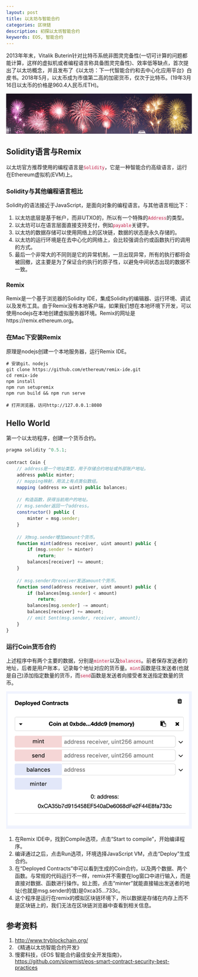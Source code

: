 ```yaml
---
layout: post
title: 以太坊与智能合约
categories: 区块链
description: 初探以太坊智能合约
keywords: EOS, 智能合约
---
```


2013年年末，Vitalik Buterin针对比特币系统非图灵完备性(一切可计算的问题都能计算，这样的虚拟机或者编程语言称具备图灵完备性)、效率低等缺点，首次提出了以太坊概念，并且发布了《以太坊：下一代智能合约和去中心化应用平台》白皮书。2018年5月，以太币成为市值第二高的加密货币，仅次于比特币。(19年3月16日以太币的价格是960.4人民币/ETH)。

![](/images/algo/T6.png)

## Solidity语言与Remix

以太坊官方推荐使用的编程语言是<code style="color:#c7254e;background-color:#f9f2f4;">Solidity</code>，它是一种智能合约高级语言，运行在Ethereum虚拟机(EVM)上。

### Solidity与其他编程语言相比

Solidity的语法接近于JavaScript，是面向对象的编程语言。与其他语言相比下：

1. 以太坊底层是基于帐户，而非UTXO的，所以有一个特殊的<code style="color:#c7254e;background-color:#f9f2f4;">Address</code>的类型。
2. 以太坊可以在语言层面直接支持支付，例如<code style="color:#c7254e;background-color:#f9f2f4;">payable</code>关键字。
3. 以太坊的数据存储可以使用网络上的区块链，数据的状态是永久存储的。
4. 以太坊的运行环境是在去中心化的网络上，会比较强调合约或函数执行的调用的方式。
5. 最后一个非常大的不同则是它的异常机制，一旦出现异常，所有的执行都将会被回撤，这主要是为了保证合约执行的原子性，以避免中间状态出现的数据不一致。

### Remix

Remix是一个基于浏览器的Solidity IDE，集成Solidity的编辑器、运行环境、调试以及发布工具。由于Remix没有本地客户端，如果我们想在本地环境下开发，可以使用nodejs在本地创建虚拟服务器环境。Remix的网址是https://remix.ethereum.org。

### 在Mac下安装Remix

原理是nodejs创建一个本地服务器，运行Remix IDE。

```
# 安装git、nodejs
git clone https://github.com/ethereum/remix-ide.git
cd remix-ide
npm install
npm run setupremix
npm run build && npm run serve

# 打开浏览器，访问http://127.0.0.1:8080
```

## Hello World

第一个以太坊程序，创建一个货币合约。

```javascript
pragma solidity ^0.5.1;

contract Coin {
    // address是一个地址类型，用于存储合约地址或外部账户地址。
    address public minter;
    // mapping映射，用法上有点类似数组。
    mapping (address => uint) public balances;
    
    // 构造函数，获得当前用户的地址。
    // msg.sender返回一个address。
    constructor() public {
        minter = msg.sender;
    }
    
    // 对msg.sender增加amount个货币。
    function mint(address receiver, uint amount) public {
        if (msg.sender != minter) 
            return;
        balances[receiver] += amount;
    }
    
    // msg.sender向receiver发送amount个货币。
    function send(address receiver, uint amount) public {
        if (balances[msg.sender] < amount) 
            return;
        balances[msg.sender] -= amount;
        balances[receiver] += amount;
        // emit Sent(msg.sender, receiver, amount);
    }
}
```

### 运行Coin货币合约

上述程序中有两个主要的数据，分别是<code style="color:#c7254e;background-color:#f9f2f4;">minter</code>以及<code style="color:#c7254e;background-color:#f9f2f4;">balances</code>。前者保存发送者的地址，后者是用户账本，记录每个地址对应的货币量。<code style="color:#c7254e;background-color:#f9f2f4;">mint</code>函数是往发送者(也就是自己)添加指定数量的货币，而<code style="color:#c7254e;background-color:#f9f2f4;">send</code>函数是发送者向接受者发送指定数量的货币。

![](/images/network/B190316-1.png)

1. 在Remix IDE中，找到Compile选项，点击“Start to compile”，开始编译程序。
2. 编译通过之后，点击Run选项，环境选择JavaScript VM，点击“Deploy”生成合约。
3. 在“Deployed Contracts”中可以看到生成的Coin合约，以及两个数据、两个函数。与常规的代码运行不一样，remix并不需要在log窗口中进行输入，而是直接对数据、函数进行操作。如上图，点击“minter”就能直接输出发送者的地址(也就是msg.sender的值)是0xca35...733c。
4. 这个程序是运行在remix的模拟区块链环境下，所以数据是存储在内存上而不是区块链上的，我们无法在区块链浏览器中查看到相关信息。

## 参考资料
1. http://www.tryblockchain.org/
2. 《精通以太坊智能合约开发》
3. 慢雾科技，《EOS 智能合约最佳安全开发指南》，https://github.com/slowmist/eos-smart-contract-security-best-practices

